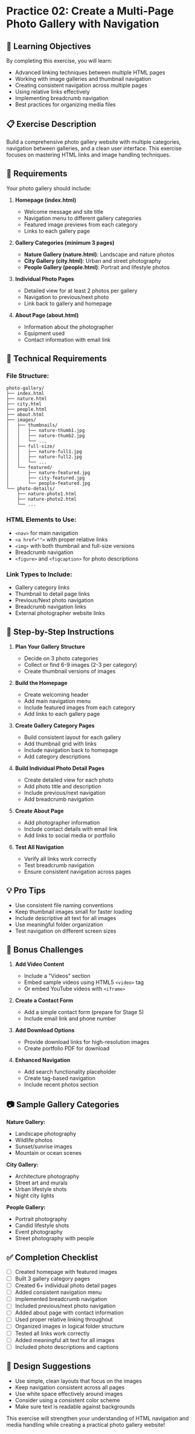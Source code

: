 <!-- markdownlint-disable -->

# Practice 02: Create a Multi-Page Photo Gallery with Navigation

## 🎯 Learning Objectives

By completing this exercise, you will learn:

- Advanced linking techniques between multiple HTML pages
- Working with image galleries and thumbnail navigation
- Creating consistent navigation across multiple pages
- Using relative links effectively
- Implementing breadcrumb navigation
- Best practices for organizing media files

## 📋 Exercise Description

Build a comprehensive photo gallery website with multiple categories, navigation between galleries, and a clean user interface. This exercise focuses on mastering HTML links and image handling techniques.

## 🔧 Requirements

Your photo gallery should include:

1. **Homepage (index.html)**
   - Welcome message and site title
   - Navigation menu to different gallery categories
   - Featured image previews from each category
   - Links to each gallery page

2. **Gallery Categories (minimum 3 pages)**
   - **Nature Gallery (nature.html)**: Landscape and nature photos
   - **City Gallery (city.html)**: Urban and street photography
   - **People Gallery (people.html)**: Portrait and lifestyle photos

3. **Individual Photo Pages**
   - Detailed view for at least 2 photos per gallery
   - Navigation to previous/next photo
   - Link back to gallery and homepage

4. **About Page (about.html)**
   - Information about the photographer
   - Equipment used
   - Contact information with email link

## 🔧 Technical Requirements

### File Structure:
```
photo-gallery/
├── index.html
├── nature.html
├── city.html
├── people.html
├── about.html
├── images/
│   ├── thumbnails/
│   │   ├── nature-thumb1.jpg
│   │   ├── nature-thumb2.jpg
│   │   └── ...
│   ├── full-size/
│   │   ├── nature-full1.jpg
│   │   ├── nature-full2.jpg
│   │   └── ...
│   └── featured/
│       ├── nature-featured.jpg
│       ├── city-featured.jpg
│       └── people-featured.jpg
└── photo-details/
    ├── nature-photo1.html
    ├── nature-photo2.html
    └── ...
```

### HTML Elements to Use:
- `<nav>` for main navigation
- `<a href="">` with proper relative links
- `<img>` with both thumbnail and full-size versions
- Breadcrumb navigation
- `<figure>` and `<figcaption>` for photo descriptions

### Link Types to Include:
- Gallery category links
- Thumbnail to detail page links
- Previous/Next photo navigation
- Breadcrumb navigation links
- External photographer website links

## 📝 Step-by-Step Instructions

1. **Plan Your Gallery Structure**
   - Decide on 3 photo categories
   - Collect or find 6-9 images (2-3 per category)
   - Create thumbnail versions of images

2. **Build the Homepage**
   - Create welcoming header
   - Add main navigation menu
   - Include featured images from each category
   - Add links to each gallery page

3. **Create Gallery Category Pages**
   - Build consistent layout for each gallery
   - Add thumbnail grid with links
   - Include navigation back to homepage
   - Add category descriptions

4. **Build Individual Photo Detail Pages**
   - Create detailed view for each photo
   - Add photo title and description
   - Include previous/next navigation
   - Add breadcrumb navigation

5. **Create About Page**
   - Add photographer information
   - Include contact details with email link
   - Add links to social media or portfolio

6. **Test All Navigation**
   - Verify all links work correctly
   - Test breadcrumb navigation
   - Ensure consistent navigation across pages

## 💡 Pro Tips

- Use consistent file naming conventions
- Keep thumbnail images small for faster loading
- Include descriptive alt text for all images
- Use meaningful folder organization
- Test navigation on different screen sizes

## 🚀 Bonus Challenges

1. **Add Video Content**
   - Include a "Videos" section
   - Embed sample videos using HTML5 `<video>` tag
   - Or embed YouTube videos with `<iframe>`

2. **Create a Contact Form**
   - Add a simple contact form (prepare for Stage 5)
   - Include email link and phone number

3. **Add Download Options**
   - Provide download links for high-resolution images
   - Create portfolio PDF for download

4. **Enhanced Navigation**
   - Add search functionality placeholder
   - Create tag-based navigation
   - Include recent photos section

## 📷 Sample Gallery Categories

**Nature Gallery:**
- Landscape photography
- Wildlife photos
- Sunset/sunrise images
- Mountain or ocean scenes

**City Gallery:**
- Architecture photography
- Street art and murals
- Urban lifestyle shots
- Night city lights

**People Gallery:**
- Portrait photography
- Candid lifestyle shots
- Event photography
- Street photography with people

## ✅ Completion Checklist

- [ ] Created homepage with featured images
- [ ] Built 3 gallery category pages
- [ ] Created 6+ individual photo detail pages
- [ ] Added consistent navigation menu
- [ ] Implemented breadcrumb navigation
- [ ] Included previous/next photo navigation
- [ ] Added about page with contact information
- [ ] Used proper relative linking throughout
- [ ] Organized images in logical folder structure
- [ ] Tested all links work correctly
- [ ] Added meaningful alt text for all images
- [ ] Included photo descriptions and captions

## 🎨 Design Suggestions

- Use simple, clean layouts that focus on the images
- Keep navigation consistent across all pages
- Use white space effectively around images
- Consider using a consistent color scheme
- Make sure text is readable against backgrounds

This exercise will strengthen your understanding of HTML navigation and media handling while creating a practical photo gallery website!
